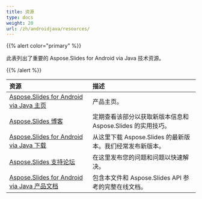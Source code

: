 ```yaml
---
title: 资源
type: docs
weight: 20
url: /zh/androidjava/resources/
---
```


{{% alert color="primary" %}} 

此表列出了重要的 Aspose.Slides for Android via Java 技术资源。 

{{% /alert %}} 

|**资源**|**描述**|
| :- | :- |
|[Aspose.Slides for Android via Java 主页](/slides/zh/androidjava/)|产品主页。|
|[Aspose.Slides 博客](https://blog.aspose.com/category/slides/)|定期查看该部分以获取新版本信息和 Aspose.Slides 的实用技巧。|
|[Aspose.Slides for Android via Java 下载](https://releases.aspose.com/java/repo/com/aspose/aspose-slides/)|从这里下载 Aspose.Slides 的最新版本。我们经常发布新版本。|
|[Aspose.Slides 支持论坛](https://forum.aspose.com/c/slides/11)|在这里发布您的问题和问题以快速解决。|
|[Aspose.Slides for Android via Java 产品文档](/slides/zh/java/)|包含本文件和 Aspose.Slides API 参考的完整在线文档。|